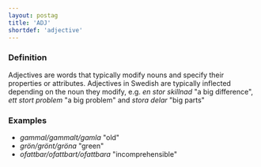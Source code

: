```yaml
---
layout: postag
title: 'ADJ'
shortdef: 'adjective'
---
```


### Definition

Adjectives are words that typically modify nouns and specify their
properties or attributes. Adjectives in Swedish are typically inflected depending 
on the noun they modify, e.g. _en stor skillnad_ "a big difference", _ett stort problem_ 
"a big problem" and _stora delar_ "big parts"

### Examples

- _gammal/gammalt/gamla_ "old"
- _grön/grönt/gröna_ "green"
- _ofattbar/ofattbart/ofattbara_ "incomprehensible"
